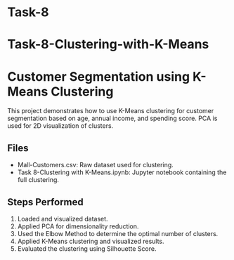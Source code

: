 # Task-8
# Task-8-Clustering-with-K-Means
# Customer Segmentation using K-Means Clustering

This project demonstrates how to use K-Means clustering for customer segmentation based on age, annual income, and spending score. PCA is used for 2D visualization of clusters.

## Files

- Mall-Customers.csv: Raw dataset used for clustering.
- Task 8-Clustering with K-Means.ipynb: Jupyter notebook containing the full clustering.

## Steps Performed

1. Loaded and visualized dataset.
2. Applied PCA for dimensionality reduction.
3. Used the Elbow Method to determine the optimal number of clusters.
4. Applied K-Means clustering and visualized results.
5. Evaluated the clustering using Silhouette Score.
